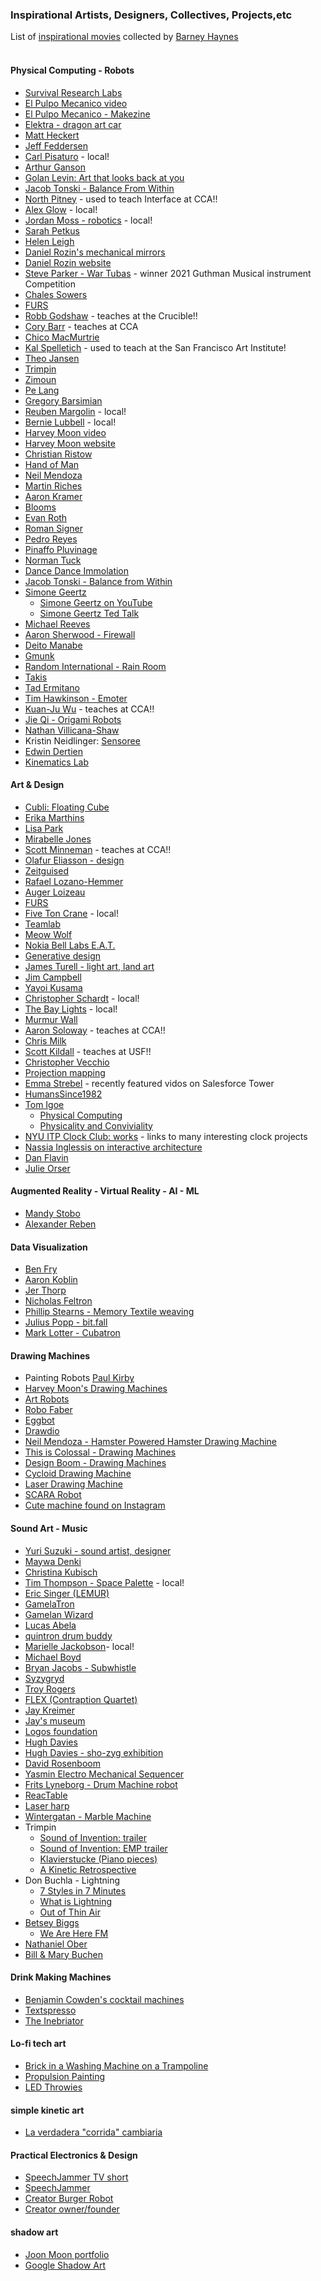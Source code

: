 ### Inspirational Artists, Designers, Collectives, Projects,etc

List of [inspirational movies](http://eat.cca.edu) collected by [Barney Haynes](http://www.ultrafuzz.net/) 
&nbsp;  
&nbsp;   
#### Physical Computing - Robots  
 - [Survival Research Labs](http://www.srl.org/)
 - [El Pulpo Mecanico video](https://www.youtube.com/watch?v=DNa6w1a_KIc)
 - [El Pulpo Mecanico - Makezine](https://makezine.com/article/craft/the-amazing-blazing-elpulpo-mecanico/)
 - [Elektra - dragon art car](https://www.engineeredartworks.com/Portfolio/elektra/)
 - [Matt Heckert](http://www.mattheckert.com/)
 - [Jeff Feddersen](https://www.fddrsn.net/portfolio/)
 - [Carl Pisaturo](http://carlpisaturo.com/index.html) - local!
 - [Arthur Ganson](http://arthurganson.com/ )
 - [Golan Levin: Art that looks back at you](https://www.youtube.com/watch?v=1G0MzlfMPuM)
 - [Jacob Tonski - Balance From Within](https://vimeo.com/41786246)
 - [North Pitney](http://www.northpitney.com/) - used to teach Interface at CCA!!
 - [Alex Glow](http://alexglow.com/) - local!
 - [Jordan Moss - robotics](https://www.hackster.io/Odd_Jayy/projects) - local!
 - [Sarah Petkus](http://zoness.com/)
 - [Helen Leigh](https://hackaday.io/helenleigh)
 - [Daniel Rozin's mechanical mirrors](https://mashable.com/video/daniel-rozin-mechanical-mirror-toys/#A2M3r4XxHgqD)
 - [Daniel Rozin website](http://www.smoothware.com/danny/)
 - [Steve Parker - War Tubas](https://www.steve-parker.net/war-tuba/) - winner 2021 Guthman Musical instrument Competition
 - [Chales Sowers](https://www.charlessowers.com/)
 - [FURS](http://fursr.com/projects)
 - [Robb Godshaw](https://robb.cc/Art) - teaches at the Crucible!!
 - [Cory Barr](https://www.corybarr.com/#/karl/) - teaches at CCA
 - [Chico MacMurtrie](http://amorphicrobotworks.org/)
 - [Kal Spelletich](https://kaltek.wordpress.com/page/2/) - used to teach at the San Francisco Art Institute!
 - [Theo Jansen](http://www.strandbeest.com/)
 - [Trimpin](https://en.wikipedia.org/wiki/Trimpin)
 - [Zimoun](https://www.zimoun.net/)
 - [Pe Lang](http://www.pelang.ch/http:)
 - [Gregory Barsimian](http://www.gregorybarsamian.com/)
 - [Reuben Margolin](https://www.reubenmargolin.com/) - local!
 - [Bernie Lubbell](https://bernielubell.com/) - local!
 - [Harvey Moon video](https://m.youtube.com/watch?v=VufMgHvaoG0)
 - [Harvey Moon website](http://harveymoon.com/)
 - [Christian Ristow](http://christianristow.com/)
 - [Hand of Man](https://www.youtube.com/watch?v=rgpf7Rcjf-g)
 - [Neil Mendoza](http://www.neilmendoza.com/)
 - [Martin Riches](http://martinriches.de/)
 - [Aaron Kramer](https://www.youtube.com/watch?v=ClFmDoOQb54)
 - [Blooms](http://www.johnedmark.com/)
 - [Evan Roth](http://www.evan-roth.com/)
 - [Roman Signer](http://www.romansigner.ch/en/arbeiten/)
 - [Pedro Reyes](http://pedroreyes.net/)
 - [Pinaffo Pluvinage](https://pinaffo-pluvinage.com/)
 - [Norman Tuck](http://www.normantuck.com/index.html)
 - [Dance Dance Immolation](https://www.youtube.com/watch?v=7PV__5uEwio)
 - [Jacob Tonski - Balance from Within](https://vimeo.com/72826106)
 - [Simone Geertz](http://www.simonegiertz.com/)
   - [Simone Geertz on YouTube](https://www.youtube.com/c/simonegiertz) 
   - [Simone Geertz Ted Talk](https://www.youtube.com/watch?v=c0bsKc4tiuY)
 - [Michael Reeves](https://www.youtube.com/channel/UCtHaxi4GTYDpJgMSGy7AeSw)
 - [Aaron Sherwood - Firewall](http://aaron-sherwood.com/works/firewall/)
 - [Deito Manabe](http://www.daito.ws/en/work/electricstimulustoface_test.html)
 - [Gmunk](https://gmunk.com/BOX)
 - [Random International - Rain Room](https://www.random-international.com/rain-room-2012)
 - [Takis](https://atelierholsboer.wordpress.com/2015/02/19/takis-the-veneration-of-a-local-hero/)
 - [Tad Ermitano](http://www.1335mabini.com/tad-ermitano-selected-works/)
 - [Tim Hawkinson - Emoter](https://rvargasresearch.wordpress.com/2014/10/17/influence-tim-hawkinson-emoter/)
 - [Kuan-Ju Wu](https://wukuanju.com/) - teaches at CCA!!
 - [Jie Qi - Origami Robots](http://technolojie.com/origami-robotics/)
 - [Nathan Villicana-Shaw](https://www.nathanvillicanashaw.com/)
 - Kristin Neidlinger: [Sensoree](https://www.sensoree.com/artifacts/)
 - [Edwin Dertien](https://edwindertien.nl/)
 - [Kinematics Lab](https://www.kinematicslab.com/)
&nbsp; 
&nbsp;  
#### Art & Design
 - [Cubli: Floating Cube](https://www.youtube.com/watch?v=n_6p-1J551Y)
 - [Erika Marthins](http://erikamarthins.com/)
 - [Lisa Park](https://www.thelisapark.com/)
 - [Mirabelle Jones](http://www.mirabellejones.com/)
 - [Scott Minneman](http://slminneman.com/) - teaches at CCA!!
 - [Olafur Eliasson - design](https://www.olafureliasson.net/)
 - [Zeitguised](https://www.zeitguised.com/)
 - [Rafael Lozano-Hemmer](http://www.lozano-hemmer.com/projects.php)
 - [Auger Loizeau](http://www.auger-loizeau.com/)
 - [FURS](http://fursr.com/projects)
 - [Five Ton Crane](http://fivetoncrane.org/) - local!
 - [Teamlab ](https://www.teamlab.art/)
 - [Meow Wolf](https://www.cbsnews.com/video/art-collective-meow-wolf/)
 - [Nokia Bell Labs E.A.T.](https://www.bell-labs.com/programs/experiments-art-and-technology/)
 - [Generative design](https://www.youtube.com/watch?v=pNkz8wEJljc)
 - [James Turell - light art, land art]( http://jamesturrell.com/work/type/)
 - [Jim Campbell](https://www.jimcampbell.tv/)
 - [Yayoi Kusama](https://www.youtube.com/watch?v=8VwJMw_fLvI)
 - [Christopher Schardt](http://schardt.org/) - local!
 - [The Bay Lights](http://thebaylights.org/) - local!
 - [Murmur Wall](http://www.future-cities-lab.net/projects/#/murmurwall/)
 - [Aaron Soloway](http://www.aaronsoloway.com/) - teaches at CCA!!
 - [Chris Milk](http://milk.co/forest-tate)
 - [Scott Kildall](https://kildall.com/) - teaches at USF!!
 - [Christopher Vecchio](http://www.noisemantra.com/)
 - [Projection mapping](https://www.youtube.com/watch?v=czuhNcNU6qU)
 - [Emma Strebel](http://emmastrebel.com/) - recently featured vidos on Salesforce Tower
 - [HumansSince1982](https://www.humanssince1982.com/work)
 - [Tom Igoe](https://www.tigoe.com/projects.html)
   - [Physical Computing](https://www.youtube.com/watch?v=ix4SHGWtWZg)
   - [Physicality and Conviviality](https://www.youtube.com/watch?v=fi4mN-Oicos)
 - [NYU ITP Clock Club: works](https://www.humanssince1982.com/work) - links to many interesting clock projects
 - [Nassia Inglessis on interactive architecture](https://www.youtube.com/watch?v=qXFAq8EfpvQ)
 - [Dan Flavin](https://www.artsy.net/artist/dan-flavin)
 - [Julie Orser](https://www.julieorser.com)
&nbsp; 
&nbsp;  
#### Augmented Reality - Virtual Reality - AI - ML
 - [Mandy Stobo](https://stoboart.com/mandy-stobo)
 - [Alexander Reben](https://areben.com/)
&nbsp; 
&nbsp;  
#### Data Visualization  
 - [Ben Fry](https://benfry.com/projects/)
 - [Aaron Koblin](http://www.aaronkoblin.com/project/flight-patterns/)
 - [Jer Thorp](https://www.jerthorp.com/)
 - [Nicholas Feltron](http://feltron.com/FAR14.html)
 - [Phillip Stearns - Memory Textile weaving](https://vimeo.com/71044541)
 - [Julius Popp - bit.fall](https://www.illuminateproductions.co.uk/bitfall)
 - [Mark Lotter - Cubatron](http://www.3waylabs.com/projects/mc/)
 &nbsp; 
&nbsp;  
#### Drawing Machines 
 - Painting Robots [Paul Kirby](https://vimeo.com/594934366) 
 - [Harvey Moon's Drawing Machines](https://www.youtube.com/watch?v=VufMgHvaoG0)
 - [Art Robots](http://vimeo.com/57082262#at=130)
 - [Robo Faber](http://vimeo.com/78771257)
 - [Eggbot](https://www.youtube.com/watch?v=w4cdbV2oaEc)
 - [Drawdio](https://www.youtube.com/watch?v=PV_w38ldZaE)
 - [Neil Mendoza - Hamster Powered Hamster Drawing Machine](http://www.neilmendoza.com/portfolio/hamster-powered-hamster-drawing-machine/)
 - [This is Colossal - Drawing Machines](https://www.thisiscolossal.com/tags/drawing-machines/)
 - [Design Boom - Drawing Machines](https://www.designboom.com/tag/drawing-machines/)
 - [Cycloid Drawing Machine](https://www.youtube.com/watch?v=LxapR3YIozQ)
 - [Laser Drawing Machine](https://www.instructables.com/id/Laser-Drawing-Machine/)
 - [SCARA Robot](https://www.instructables.com/id/SCARA-Robot-Learning-About-Foward-and-Inverse-Kine/)
 - [Cute machine found on Instagram](https://www.instagram.com/reel/CMC0_P2JAAm/?igshid=1x2t6v21g6ljx)
 &nbsp; 
  &nbsp; 
#### Sound Art - Music  
 - [Yuri Suzuki - sound artist, designer](http://yurisuzuki.com/artist)
 - [Maywa Denki](https://www.maywadenki.com/)
 - [Christina Kubisch](http://www.christinakubisch.de/en/works)
 - [Tim Thompson - Space Palette](https://www.spacepalette.com/) - local!
 - [Eric Singer (LEMUR)](http://www.singerbots.com)
 - [GamelaTron](https://gamelatron.com/)
 - [Gamelan Wizard](http://www.dualplover.com/gamelanwizard/index.html)
 - [Lucas Abela ](http://dualplover.com/abela/)
 - [quintron drum buddy](http://www.drumbuddy.com/)
 - [Marielle Jackobson](http://mariellejakobsons.com/?page_id=509)- local!
 - [Michael Boyd](https://michaelrboyd.com/confessional)
 - [Bryan Jacobs - Subwhistle](http://www.fetafoundation.org/fetaprize/2016/1/1/bryan-jacobs-sub-whistle)
 - [Syzygryd](http://test.nicolation.net/installations/syzygryd/)
 - [Troy Rogers](http://www.troy82.com/)
 - [FLEX (Contraption Quartet)](https://eastbay.makerfaire.com/maker/entry/767/)
 - [Jay Kreimer](http://jaykreimer.com/)
 - [Jay's museum](http://www.jaysmuseum.com/fractaldulcimer.htm)
 - [Logos foundation ](https://www.logosfoundation.org/)
 - [Hugh Davies](https://www.youtube.com/watch?v=wPT9A0IsGgs)
 - [Hugh Davies - sho-zyg exhibition](http://sho-zyg.com/)
 - [David Rosenboom](http://www.lovely.com/bios/rosenboom.html)
 - [Yasmin Electro Mechanical Sequencer](https://www.youtube.com/watch?v=MjNB3nKPMb8)
 - [Frits Lyneborg - Drum Machine robot](https://www.youtube.com/watch?v=Zn5RNgCWD_8)
 - [ReacTable](https://www.youtube.com/user/marcosalonso)
 - [Laser harp](http://www.youtube.com/watch?v=sLVXmsbVwUs#t=20)
 - [Wintergatan - Marble Machine](https://www.youtube.com/watch?v=IvUU8joBb1Q)
 - Trimpin
   - [Sound of Invention: trailer](https://www.youtube.com/watch?v=ahQKsW0LHEA)
   - [Sound of Invention: EMP trailer](https://www.youtube.com/watch?v=lWF1Al8lYBs)
   - [Klavierstucke (Piano pieces)](https://www.youtube.com/watch?v=LroQ6FmfRcc)
   - [A Kinetic Retrospective](https://www.youtube.com/watch?v=cbxUHVCME-M)
 - Don Buchla - Lightning
   - [7 Styles in 7 Minutes](https://www.youtube.com/watch?v=-2juR1usQUQ)
   - [What is Lightning](https://www.youtube.com/watch?v=iPAhZUZbgrU)
   - [Out of Thin Air](https://www.youtube.com/watch?v=HSf8sYHWBsQ)
 - [Betsey Biggs](https://www.betseybiggs.org/)
   - [We Are Here FM](https://www.wearehere.fm/?fbclid=IwAR3WV80L74hR0w8EYAt5jJ0DKqt-pBvm9g7VcGKgshVOo6pt56r2QeROx14) 
 - [Nathaniel Ober](http://nathanielober.com/portfolio/)
 - [Bill & Mary Buchen](http://sonicarchitecture.com/)
&nbsp; 
&nbsp;  
#### Drink Making Machines 
 - [Benjamin Cowden's cocktail machines](http://www.benjamincowden.com/cocktail/)
 - [Textspresso](http://www.youtube.com/watch?v=kx9D74t7GD8#t=89)
 - [The Inebriator](http://www.youtube.com/watch?v=WqY7fchs7H0)
 &nbsp; 
#### Lo-fi tech art
 - [Brick in a Washing Machine on a Trampoline](https://www.youtube.com/watch?v=779fMc8ubOo)
 - [Propulsion Painting](https://www.youtube.com/watch?v=TuP-26f0wJw)
 - [LED Throwies](http://www.graffitiresearchlab.com/blog/projects/led-throwies/)
 &nbsp;
#### simple kinetic art
 - [La verdadera "corrida" cambiaria](https://www.instagram.com/reel/Cr00k-lIV5P/?igshid=NjZiM2M3MzIxNA%3D%3D)
 &nbsp; 
&nbsp;
#### Practical Electronics & Design
 - [SpeechJammer TV short](https://www.youtube.com/watch?app=desktop&v=ADuaj7TsAVQ&d=n&ab_channel=Slate)
 - [SpeechJammer](https://www.youtube.com/watch?app=desktop&d=n&feature=youtu.be&fbclid=IwAR1IeJS6sX0_xnLD1ZWOnA-Ry324YP_DEoO4WWpUDUIjzIcOLrWYG70NoQk&v=USDI3wnTZZg&ab_channel=tsukalab)
 - [Creator Burger Robot](https://www.youtube.com/watch?v=5TBnwh7U1AU&ab_channel=RichDeMuro)
 - [Creator owner/founder](https://www.youtube.com/watch?v=CbL_3le40qc&ab_channel=TechCrunch)
  &nbsp; 
&nbsp;
#### shadow art
 - [Joon Moon portfolio](https://joonmoon.net/?fbclid=PAAab_O47ozrS3qKnjJgWssksOdapJE2C3E6c1gBUnKmhlPJaWFjDg_kxgsiU_aem_th_ARrU5YrVeWXk6xPx5QCjWeinWJSg-1Wu666OLHMBDGxSpP18A5GTOzTKfa93yG6i5nk)
 - [Google Shadow Art](https://shadowart.withgoogle.com/?lang=en-us#)
